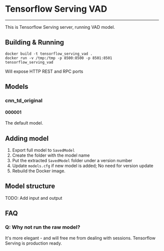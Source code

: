 # Tensorflow Serving VAD

-----

This is Tensorflow Serving server, running VAD model.

## Building & Running

```
docker build -t tensorflow_serving_vad .
docker run -v /tmp:/tmp -p 8500:8500 -p 8501:8501 tensorflow_serving_vad
```

Will expose HTTP REST and RPC ports

## Models

### cnn_td_original

#### 000001

The default model.

## Adding model

1. Export full model to `SavedModel`
2. Create the folder with the model name
3. Put the extracted `SavedModel` folder under a version number
4. Update `models.cfg` if new model is added; No need for version update
5. Rebuild the Docker image.

## Model structure

TODO: Add input and output

## FAQ

### Q: Why not run the raw model?

It's more elegant - and will free me from dealing with sessions. Tensorflow Serving is production ready.
